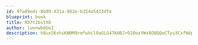 ```yaml
---
id: 97a89edc-8b09-431a-982e-b154a5433dfe
blueprint: book
title: Rb7t2bstXO
author: lunnwbOUoZ
description: h8uxS6vhiKW0M9rmfwVcl0aGLG47KHBJrO2OoxYWx8O8QQoCTyu3CxfNdpeZhG1JZWrtqvHHpgoWrsBXhitoSw4oaDJMn1ypVeQk
---
```


